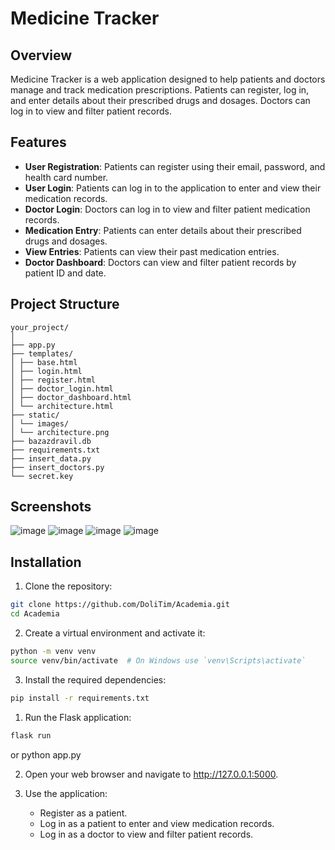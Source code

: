 # Medicine Tracker

## Overview

Medicine Tracker is a web application designed to help patients and doctors manage and track medication prescriptions. Patients can register, log in, and enter details about their prescribed drugs and dosages. Doctors can log in to view and filter patient records.

## Features

- **User Registration**: Patients can register using their email, password, and health card number.
- **User Login**: Patients can log in to the application to enter and view their medication records.
- **Doctor Login**: Doctors can log in to view and filter patient medication records.
- **Medication Entry**: Patients can enter details about their prescribed drugs and dosages.
- **View Entries**: Patients can view their past medication entries.
- **Doctor Dashboard**: Doctors can view and filter patient records by patient ID and date.

## Project Structure

```
your_project/
│
├── app.py
├── templates/
│ ├── base.html
│ ├── login.html
│ ├── register.html
│ ├── doctor_login.html
│ ├── doctor_dashboard.html
│ └── architecture.html
├── static/
│ └── images/
│ └── architecture.png
├── bazazdravil.db
├── requirements.txt
├── insert_data.py
├── insert_doctors.py
└── secret.key
```
## Screenshots
![image](https://github.com/DoliTim/Academia/assets/121125226/694216c0-d205-49f4-adc2-12ce40aabc55)
![image](https://github.com/DoliTim/Academia/assets/121125226/ccfd2f3f-d587-4f34-8474-d77b7fcb49fb)
![image](https://github.com/DoliTim/Academia/assets/121125226/06a4d064-1c64-492c-9278-f34f94098bba)
![image](https://github.com/DoliTim/Academia/assets/121125226/cf7e63b6-c437-4122-861a-a633ea0973f7)


## Installation

1. Clone the repository:

```sh
git clone https://github.com/DoliTim/Academia.git
cd Academia
```

2. Create a virtual environment and activate it:

```sh
python -m venv venv
source venv/bin/activate  # On Windows use `venv\Scripts\activate`
```

3. Install the required dependencies:

```sh
pip install -r requirements.txt
```


1. Run the Flask application:

```sh
flask run
```
or python app.py

2. Open your web browser and navigate to http://127.0.0.1:5000.

3. Use the application:
    - Register as a patient.
    - Log in as a patient to enter and view medication records.
    - Log in as a doctor to view and filter patient records.

